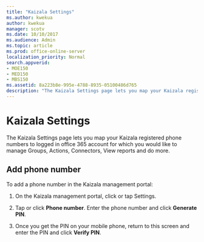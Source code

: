 ```yaml
---
title: "Kaizala Settings"
ms.author: kwekua
author: kwekua
manager: scotv
ms.date: 10/10/2017
ms.audience: Admin
ms.topic: article
ms.prod: office-online-server
localization_priority: Normal
search.appverid:
- MOE150
- MED150
- MBS150
ms.assetid: 8a223b8e-995e-4788-8935-05100486d765
description: "The Kaizala Settings page lets you map your Kaizala registered phone numbers to logged in office 365 account for which you would like to manage Groups, Actions, Connectors, View reports and do more."
---
```


# Kaizala Settings

The Kaizala Settings page lets you map your Kaizala registered phone numbers to logged in office 365 account for which you would like to manage Groups, Actions, Connectors, View reports and do more.
  
## Add phone number

To add a phone number in the Kaizala management portal:
  
1. On the Kaizala management portal, click or tap Settings.
    
2. Tap or click **Phone number**. Enter the phone number and click **Generate PIN**.
    
3. Once you get the PIN on your mobile phone, return to this screen and enter the PIN and click **Verify PIN**.
    

